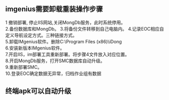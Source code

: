 ## imgenius需要卸载重装操作步骤

1 撤销部署, 停止IIS网站,关闭MongDb服务，此时系统停用。  
2.备份数据库和MongDb。
3.将备份文件转移到自己电脑内。
4.记录EOC相应自定义导航设定方式。三种链接方式。  
5.卸载IMgenius软件。删除C:\Program Files (x86)\iDong  
6.安装新版本IMgenius软件。  
7.开启IIS，im部署工具重新部署。将步骤4文件放入对应位置。  
8.开启MongDb服务，打开SMC数据库自动升级。  
9.重新部署SMC。  
10.登录EOC确定数据无异常，归档作业组有数据

## 终端apk可以自动升级
